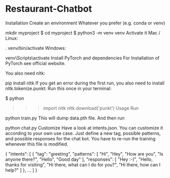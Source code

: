 # Restaurant-Chatbot
Installation
Create an environment
Whatever you prefer (e.g. conda or venv)

mkdir myproject
$ cd myproject
$ python3 -m venv venv
Activate it
Mac / Linux:

. venv/bin/activate
Windows:

venv\Scripts\activate
Install PyTorch and dependencies
For Installation of PyTorch see official website.

You also need nltk:

pip install nltk
If you get an error during the first run, you also need to install nltk.tokenize.punkt: Run this once in your terminal:

$ python
>>> import nltk
>>> nltk.download('punkt')
Usage
Run

python train.py
This will dump data.pth file. And then run

python chat.py
Customize
Have a look at intents.json. You can customize it according to your own use case. Just define a new tag, possible patterns, and possible responses for the chat bot. You have to re-run the training whenever this file is modified.

{
  "intents": [
    {
      "tag": "greeting",
      "patterns": [
        "Hi",
        "Hey",
        "How are you",
        "Is anyone there?",
        "Hello",
        "Good day"
      ],
      "responses": [
        "Hey :-)",
        "Hello, thanks for visiting",
        "Hi there, what can I do for you?",
        "Hi there, how can I help?"
      ]
    },
    ...
  ]
}
